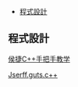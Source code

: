 
- [程式設計](#程式設計)


## 程式設計

[侯捷C++手把手教学](https://www.bilibili.com/video/av19038490) <br/>


[Jserff.guts.c++](https://www.youtube.com/channel/UCIm-u7l65hp5jboSJrB7U5w) <br/>

